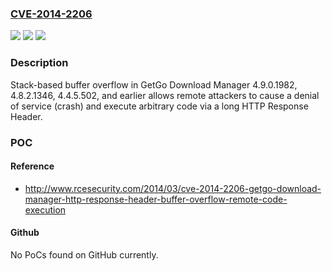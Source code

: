 ### [CVE-2014-2206](https://cve.mitre.org/cgi-bin/cvename.cgi?name=CVE-2014-2206)
![](https://img.shields.io/static/v1?label=Product&message=n%2Fa&color=blue)
![](https://img.shields.io/static/v1?label=Version&message=n%2Fa&color=blue)
![](https://img.shields.io/static/v1?label=Vulnerability&message=n%2Fa&color=brighgreen)

### Description

Stack-based buffer overflow in GetGo Download Manager 4.9.0.1982, 4.8.2.1346, 4.4.5.502, and earlier allows remote attackers to cause a denial of service (crash) and execute arbitrary code via a long HTTP Response Header.

### POC

#### Reference
- http://www.rcesecurity.com/2014/03/cve-2014-2206-getgo-download-manager-http-response-header-buffer-overflow-remote-code-execution

#### Github
No PoCs found on GitHub currently.

